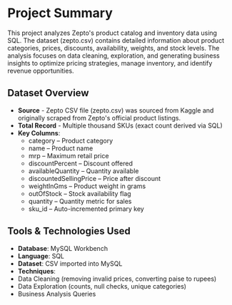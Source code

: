 # Project Summary
This project analyzes Zepto's product catalog and inventory data using SQL. The dataset (zepto.csv) contains detailed information about product categories, prices, discounts, availability, weights, and stock levels. The analysis focuses on data cleaning, exploration, and generating business insights to optimize pricing strategies, manage inventory, and identify revenue opportunities.
## Dataset Overview
- **Source** - Zepto CSV file (zepto.csv) was sourced from Kaggle and originally scraped from Zepto's official product listings.
- **Total Record** - Multiple thousand SKUs (exact count derived via SQL)
- **Key Columns**:
  - category – Product category
  -	name – Product name
  -	mrp – Maximum retail price
  -	discountPercent – Discount offered
  - availableQuantity – Quantity available
  - discountedSellingPrice – Price after discount
  -	weightInGms – Product weight in grams
  -	outOfStock – Stock availability flag
  -	quantity – Quantity metric for sales
  -	sku_id – Auto-incremented primary key
## Tools & Technologies Used
- **Database**: MySQL Workbench
-	**Language**: SQL
-	**Dataset**: CSV imported into MySQL
-	**Techniques**:
  - Data Cleaning (removing invalid prices, converting paise to rupees)
  - Data Exploration (counts, null checks, unique categories)
  - Business Analysis Queries




